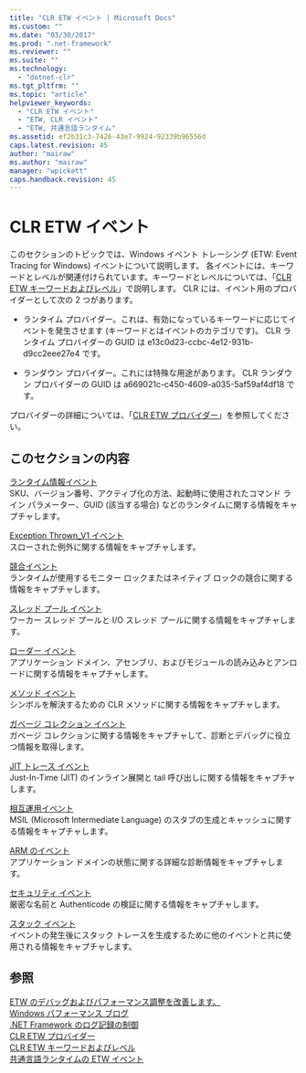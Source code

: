 ```yaml
---
title: "CLR ETW イベント | Microsoft Docs"
ms.custom: ""
ms.date: "03/30/2017"
ms.prod: ".net-framework"
ms.reviewer: ""
ms.suite: ""
ms.technology: 
  - "dotnet-clr"
ms.tgt_pltfrm: ""
ms.topic: "article"
helpviewer_keywords: 
  - "CLR ETW イベント"
  - "ETW, CLR イベント"
  - "ETW, 共通言語ランタイム"
ms.assetid: ef2b31c3-7426-43e7-9924-92339b96556d
caps.latest.revision: 45
author: "mairaw"
ms.author: "mairaw"
manager: "wpickett"
caps.handback.revision: 45
---
```

# CLR ETW イベント
このセクションのトピックでは、Windows イベント トレーシング \(ETW: Event Tracing for Windows\) イベントについて説明します。  各イベントには、キーワードとレベルが関連付けられています。キーワードとレベルについては、「[CLR ETW キーワードおよびレベル](../../../docs/framework/performance/clr-etw-keywords-and-levels.md)」で説明します。  CLR には、イベント用のプロバイダーとして次の 2 つがあります。  
  
-   ランタイム プロバイダー。これは、有効になっているキーワードに応じてイベントを発生させます \(キーワードとはイベントのカテゴリです\)。  CLR ランタイム プロバイダーの GUID は e13c0d23\-ccbc\-4e12\-931b\-d9cc2eee27e4 です。  
  
-   ランダウン プロバイダー。これには特殊な用途があります。  CLR ランダウン プロバイダーの GUID は a669021c\-c450\-4609\-a035\-5af59af4df18 です。  
  
 プロバイダーの詳細については、「[CLR ETW プロバイダー](../../../docs/framework/performance/clr-etw-providers.md)」を参照してください。  
  
## このセクションの内容  
 [ランタイム情報イベント](../../../docs/framework/performance/runtime-information-etw-events.md)  
 SKU、バージョン番号、アクティブ化の方法、起動時に使用されたコマンド ライン パラメーター、GUID \(該当する場合\) などのランタイムに関する情報をキャプチャします。  
  
 [Exception Thrown\_V1 イベント](../../../docs/framework/performance/exception-thrown-v1-etw-event.md)  
 スローされた例外に関する情報をキャプチャします。  
  
 [競合イベント](../../../docs/framework/performance/contention-etw-events.md)  
 ランタイムが使用するモニター ロックまたはネイティブ ロックの競合に関する情報をキャプチャします。  
  
 [スレッド プール イベント](../../../docs/framework/performance/thread-pool-etw-events.md)  
 ワーカー スレッド プールと I\/O スレッド プールに関する情報をキャプチャします。  
  
 [ローダー イベント](../../../docs/framework/performance/loader-etw-events.md)  
 アプリケーション ドメイン、アセンブリ、およびモジュールの読み込みとアンロードに関する情報をキャプチャします。  
  
 [メソッド イベント](../../../docs/framework/performance/method-etw-events.md)  
 シンボルを解決するための CLR メソッドに関する情報をキャプチャします。  
  
 [ガベージ コレクション イベント](../../../docs/framework/performance/garbage-collection-etw-events.md)  
 ガベージ コレクションに関する情報をキャプチャして、診断とデバッグに役立つ情報を取得します。  
  
 [JIT トレース イベント](../../../docs/framework/performance/jit-tracing-etw-events.md)  
 Just\-In\-Time \(JIT\) のインライン展開と tail 呼び出しに関する情報をキャプチャします。  
  
 [相互運用イベント](../../../docs/framework/performance/interop-etw-events.md)  
 MSIL \(Microsoft Intermediate Language\) のスタブの生成とキャッシュに関する情報をキャプチャします。  
  
 [ARM のイベント](../../../docs/framework/performance/application-domain-resource-monitoring-arm-etw-events.md)  
 アプリケーション ドメインの状態に関する詳細な診断情報をキャプチャします。  
  
 [セキュリティ イベント](../../../docs/framework/performance/security-etw-events.md)  
 厳密な名前と Authenticode の検証に関する情報をキャプチャします。  
  
 [スタック イベント](../../../docs/framework/performance/stack-etw-event.md)  
 イベントの発生後にスタック トレースを生成するために他のイベントと共に使用される情報をキャプチャします。  
  
## 参照  
 [ETW のデバッグおよびパフォーマンス調整を改善します。](http://go.microsoft.com/fwlink/?LinkId=179696)   
 [Windows パフォーマンス ブログ](http://go.microsoft.com/fwlink/?LinkId=179509)   
 [.NET Framework のログ記録の制御](../../../docs/framework/performance/controlling-logging.md)   
 [CLR ETW プロバイダー](../../../docs/framework/performance/clr-etw-providers.md)   
 [CLR ETW キーワードおよびレベル](../../../docs/framework/performance/clr-etw-keywords-and-levels.md)   
 [共通言語ランタイムの ETW イベント](../../../docs/framework/performance/etw-events-in-the-common-language-runtime.md)